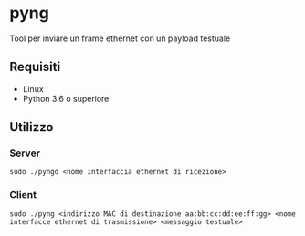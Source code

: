 # pyng

Tool per inviare un frame ethernet con un payload testuale

## Requisiti

- Linux
- Python 3.6 o superiore

## Utilizzo

### Server

```
sudo ./pyngd <nome interfaccia ethernet di ricezione>
```

### Client

```
sudo ./pyng <indirizzo MAC di destinazione aa:bb:cc:dd:ee:ff:gg> <nome interfacce ethernet di trasmissione> <messaggio testuale>
```
